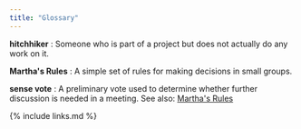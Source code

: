 ```yaml
---
title: "Glossary"
---
```


**hitchhiker**<a id="hitchhiker"></a>
:   Someone who is part of a project but does not actually do any work on it.

**Martha's Rules**<a id="marthas_rules"></a>
:   A simple set of rules for making decisions in small groups.

**sense vote**<a id="sense_vote"></a>
:   A preliminary vote used to determine whether further discussion is needed in a meeting.
    See also: [Martha's Rules](#marthas_rules)

{% include links.md %}
